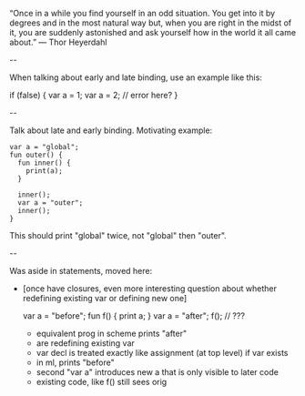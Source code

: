 “Once in a while you find yourself in an odd situation. You get into it by degrees and in the most natural way but, when you are right in the midst of it, you are suddenly astonished and ask yourself how in the world it all came about.”
― Thor Heyerdahl

--

When talking about early and late binding, use an example like this:

if (false) {
  var a = 1;
  var a = 2; // error here?
}

--

Talk about late and early binding. Motivating example:

    var a = "global";
    fun outer() {
      fun inner() {
        print(a);
      }

      inner();
      var a = "outer";
      inner();
    }

This should print "global" twice, not "global" then "outer".

--

Was aside in statements, moved here:

- [once have closures, even more interesting question about whether redefining
  existing var or defining new one]

    var a = "before";
    fun f() {
      print a;
    }
    var a = "after";
    f(); // ???

  - equivalent prog in scheme prints "after"
  - are redefining existing var
  - var decl is treated exactly like assignment (at top level) if var exists
  - in ml, prints "before"
  - second "var a" introduces new a that is only visible to later code
  - existing code, like f() still sees orig